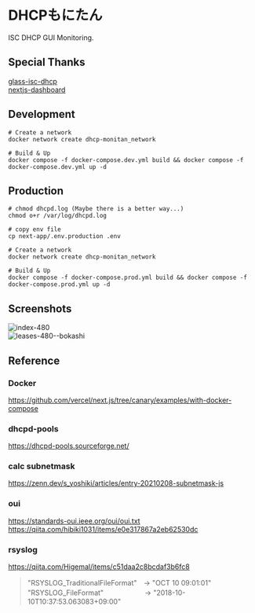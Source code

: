 # DHCPもにたん
ISC DHCP GUI Monitoring.  


## Special Thanks
[glass-isc-dhcp](https://github.com/Akkadius/glass-isc-dhcp)  
[nextjs-dashboard](https://github.com/kitloong/nextjs-dashboard)  


## Development
```
# Create a network
docker network create dhcp-monitan_network

# Build & Up
docker compose -f docker-compose.dev.yml build && docker compose -f docker-compose.dev.yml up -d
```


## Production
```
# chmod dhcpd.log (Maybe there is a better way...)
chmod o+r /var/log/dhcpd.log

# copy env file
cp next-app/.env.production .env

# Create a network
docker network create dhcp-monitan_network

# Build & Up
docker compose -f docker-compose.prod.yml build && docker compose -f docker-compose.prod.yml up -d
```


## Screenshots
![index-480](https://github.com/showgayaki/dhcp-monitan/assets/47170845/1c74c463-e0e2-47fb-9b9b-dd3a37319b9f)  
![leases-480--bokashi](https://github.com/showgayaki/dhcp-monitan/assets/47170845/30bd5ca7-76cc-4538-82b4-7e9dc767fade)  


## Reference
### Docker
https://github.com/vercel/next.js/tree/canary/examples/with-docker-compose  

### dhcpd-pools
https://dhcpd-pools.sourceforge.net/  

### calc subnetmask
https://zenn.dev/s_yoshiki/articles/entry-20210208-subnetmask-js  

### oui
https://standards-oui.ieee.org/oui/oui.txt  
https://qiita.com/hibiki1031/items/e0e317867a2eb62530dc  

### rsyslog
https://qiita.com/Higemal/items/c51daa2c8bcdaf3b6fc8  
> "RSYSLOG_TraditionalFileFormat"　→ "OCT 10 09:01:01"  
> "RSYSLOG_FileFormat"　　　　　　→ "2018-10-10T10:37:53.063083+09:00"  
